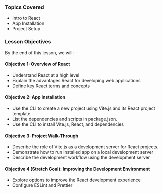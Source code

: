 ### Topics Covered

- Intro to React
- App Installation
- Project Setup

### Lesson Objectives

By the end of this lesson, we will:

#### Objective 1: Overview of React

- Understand React at a high level
- Explain the advantages React for developing web applications
- Define key React terms and concepts

#### Objective 2: App Installation

- Use the CLI to create a new project using Vite.js and its React project template
- List the dependencies and scripts in package.json.
- Use the CLI to install Vite.js, React, and dependencies

#### Objective 3: Project Walk-Through

- Describe the role of Vite.js as a development server for React projects.
- Demonstrate how to run installed app on a local development server
- Describe the development workflow using the development server

#### Objective 4 (Stretch Goal): Improving the Development Environment

- Explore options to improve the React development experience
- Configure ESLint and Prettier

